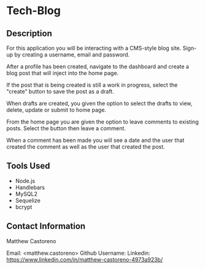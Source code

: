 # Tech-Blog

## Description 

For this application you will be interacting with a CMS-style blog site. Sign-up by creating a username, email and password. 

After a profile has been created, navigate to the dashboard and create a blog post that will inject into the home page.

If the post that is being created is still a work in progress, select the "create" button to save the post as a draft.

When drafts are created, you given the option to select the drafts to view, delete, update or submit to home page.

From the home page you are given the option to leave comments to existing posts. Select the button then leave a comment.

When a comment has been made you will see a date and the user that created the comment as well as the user that created the post.

## Tools Used 

* Node.js
* Handlebars
* MySQL2
* Sequelize
* bcrypt


## Contact Information

Matthew Castoreno

Email: <matthew.castoreno>
Github Username: <Castoreno05>
Linkedin: https://www.linkedin.com/in/matthew-castoreno-4973a923b/